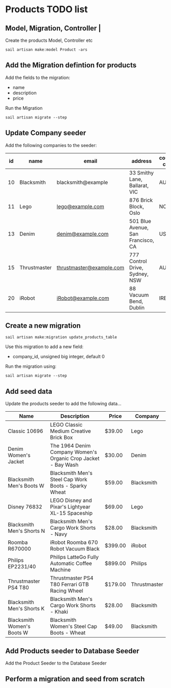 # Products TODO list

## Model, Migration, Controller |

Create the products Model, Controller etc

```shell
sail artisan make:model Product -ars 
```

## Add the Migration defintion for products

Add the fields to the migration:

- name
- description
- price

Run the Migration
```shell
sail artisan migrate --step
```

## Update Company seeder

Add the following companies to the seeder:

| id | name          | email                    | address                            | country code |
|----|---------------|--------------------------|---------------------------|----|
| 10 | Blacksmith    | blacksmith@example       | 33 Smithy Lane, Ballarat, VIC      | AUS          |
| 11 | Lego          | lego@example.com         | 876 Brick Block, Oslo              | NOR          |
| 13 | Denim         | denim@example.com        | 501 Blue Avenue, San Francisco, CA | USA          |
| 15 | Thrustmaster  | thrustmaster@example.com | 777 Control Drive, Sydney, NSW     | AUS          |
| 20 | iRobot        | iRobot@example.com       | 88 Vacuum Bend, Dublin             | IRE          |

## Create a new migration 

```shell
sail artisan make:migration update_products_table
```

Use this migration to add a new field:

- company_id, unsigned big integer, default 0

Run the migration using:
```shell
sail artisan migrate --step
```

## Add seed data

Update the products seeder to add the following data...

| Name                       | Description                                                   | Price   | Company      |
|----------------------------|---------------------------------------------------------------|---------|--------------|
| Classic 10696              | LEGO Classic Medium Creative Brick Box                        | $39.00  | Lego         |
| Denim Women's Jacket       | The 1964 Denim Company Women's Organic Crop Jacket - Bay Wash | $30.00  | Denim        |
| Blacksmith Men's Boots W   | Blacksmith Men's Steel Cap Work Boots - Sparky Wheat          | $59.00  | Blacksmith   |
| Disney 76832               | LEGO Disney and Pixar's Lightyear XL-15 Spaceship             | $69.00  | Lego         |
| Blacksmith Men's Shorts N  | Blacksmith Men's Cargo Work Shorts - Navy                     | $28.00  | Blacksmith   |
| Roomba R670000             | iRobot Roomba 670 Robot Vacuum Black                          | $399.00 | iRobot       |
| Philips EP2231/40          | Philips LatteGo Fully Automatic Coffee Machine                | $899.00 | Philips      |
| Thrustmaster PS4 T80       | Thrustmaster PS4 T80 Ferrari GTB Racing Wheel                 | $179.00 | Thrustmaster |
| Blacksmith Men's Shorts K  | Blacksmith Men's Cargo Work Shorts - Khaki                    | $28.00  | Blacksmith   |
| Blacksmith Women's Boots W | Blacksmith Women's Steel Cap Boots - Wheat                    | $49.00  | Blacksmith   |


## Add Products seeder to Database Seeder

Add the Product Seeder to the Database Seeder

## Perform a migration and seed from scratch

``` shell

```

